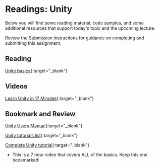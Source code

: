 # Readings: Unity

Below you will find some reading material, code samples, and some additional resources that support today's topic and the upcoming lecture.

Review the Submission Instructions for guidance on completing and submitting this assignment.

## Reading

[Unity basics](https://superjumpmagazine.com/how-to-learn-unity-basics-in-8-minutes-c9c10839e9b9){:target="_blank"}

<!-- Mix it up! Create the questions with pointed answers, fill in the blank, or opinion/open ended -->

<!-- NOTE: "additional resources" may not be relevant for every class. Omit this section or any of the sections below if you don't have anything for your students here -->

## Videos

[Learn Unity in 17 Minutes](https://www.youtube.com/watch?v=E6A4WvsDeLE){:target="_blank"}

<!-- Mix it up! Create the questions with pointed answers, fill in the blank, or opinion/open ended -->

## Bookmark and Review

[Unity Users Manual](https://docs.unity3d.com/Manual/index.html){:target="_blank"}

[Unity tutorials list](https://gamedevacademy.org/best-unity-tutorials/){:target="_blank"}

[Complete Unity tutorial](https://www.youtube.com/watch?v=gB1F9G0JXOo){:target="_blank"}

- This is a 7 hour video that covers ALL of the basics. Keep this one bookmarked!
